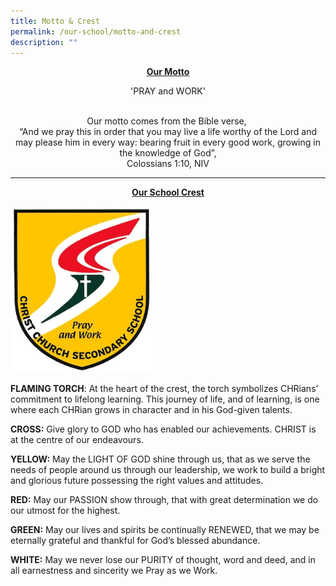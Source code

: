 ```yaml
---
title: Motto & Crest
permalink: /our-school/motto-and-crest
description: ""
---
```

<strong><center><u>Our Motto</u></center></strong>

<center>'PRAY and WORK'

<br>Our motto comes from the Bible verse, 
<br>“And we pray this in order that you may live a life worthy of the Lord and may please him in every way: bearing fruit in every good work, growing in the knowledge of God”,
<br>Colossians 1:10, NIV</center>

  

* * *

  

<strong><center><u>Our School Crest</u></center></strong>

<img src="/images/chr_logo_small.jpeg" 
     style="width:45%">



**FLAMING TORCH**: At the heart of the crest, the torch symbolizes CHRians’ commitment to lifelong learning. This journey of life, and of learning, is one where each CHRian grows in character and in his God-given talents.

**CROSS:** Give glory to GOD who has enabled our achievements. CHRIST is at the centre of our endeavours.


**YELLOW:** May the LIGHT OF GOD shine through us, that as we serve the needs of people around us through our leadership, we work to build a bright and glorious future possessing the right values and attitudes.

**RED:** May our PASSION show through, that with great determination we do our utmost for the highest.

**GREEN:** May our lives and spirits be continually RENEWED, that we may be eternally grateful and thankful for God’s blessed abundance.

**WHITE:** May we never lose our PURITY of thought, word and deed, and in all earnestness and sincerity we Pray as we Work. 